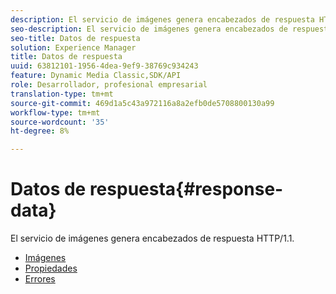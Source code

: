 ```yaml
---
description: El servicio de imágenes genera encabezados de respuesta HTTP/1.1.
seo-description: El servicio de imágenes genera encabezados de respuesta HTTP/1.1.
seo-title: Datos de respuesta
solution: Experience Manager
title: Datos de respuesta
uuid: 63812101-1956-4dea-9ef9-38769c934243
feature: Dynamic Media Classic,SDK/API
role: Desarrollador, profesional empresarial
translation-type: tm+mt
source-git-commit: 469d1a5c43a972116a8a2efb0de5708800130a99
workflow-type: tm+mt
source-wordcount: '35'
ht-degree: 8%

---
```



# Datos de respuesta{#response-data}

El servicio de imágenes genera encabezados de respuesta HTTP/1.1.

* [Imágenes](c-images.md)
* [Propiedades](c-properties/c-properties.md)
* [Errores](r-errors.md)
